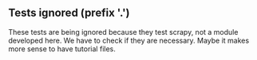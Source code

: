 ## Tests ignored (prefix '.')

These tests are being ignored because they test scrapy, not a module developed here. We have to check if they are necessary. Maybe it makes more sense to have tutorial files.
